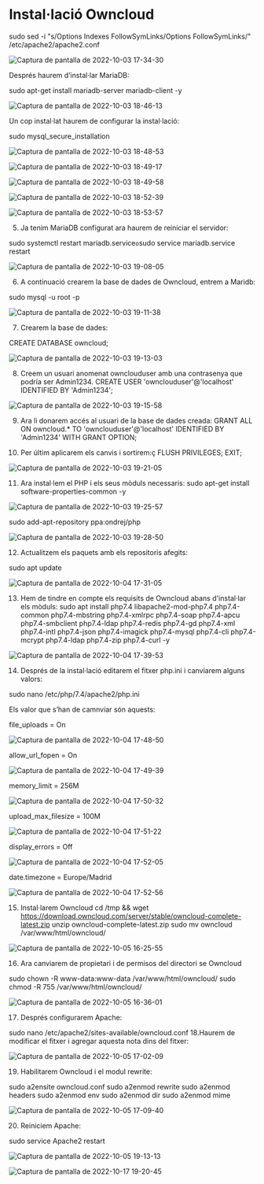 # Instal·lació Owncloud

sudo sed -i "s/Options Indexes FollowSymLinks/Options FollowSymLinks/" /etc/apache2/apache2.conf

![Captura de pantalla de 2022-10-03 17-34-30](https://user-images.githubusercontent.com/116022089/196237713-2396d672-43e3-4f4c-9e04-428e05c5153d.png)


Després haurem d’instal·lar MariaDB:

sudo apt-get install mariadb-server mariadb-client -y

![Captura de pantalla de 2022-10-03 18-46-13](https://user-images.githubusercontent.com/116022089/196238035-61ab7949-3ff5-4dab-8e27-3adda4008146.png)


Un cop instal·lat haurem de configurar la instal·lació:

sudo mysql_secure_installation

![Captura de pantalla de 2022-10-03 18-48-53](https://user-images.githubusercontent.com/116022089/196238844-2a9033b3-911c-462a-b193-ecf3db938ce8.png)

![Captura de pantalla de 2022-10-03 18-49-17](https://user-images.githubusercontent.com/116022089/196239115-37b54fc1-12c3-439d-a8b1-ca2f7de2a9d8.png)

![Captura de pantalla de 2022-10-03 18-49-58](https://user-images.githubusercontent.com/116022089/196239145-cf84081c-7f41-4443-95aa-4a320bc80c41.png)

![Captura de pantalla de 2022-10-03 18-52-39](https://user-images.githubusercontent.com/116022089/196239162-2678fe6e-6ca3-41b9-9bf8-0868033fa62b.png)

![Captura de pantalla de 2022-10-03 18-53-57](https://user-images.githubusercontent.com/116022089/196239175-d54c69d9-06a4-429f-88bf-363750f8357e.png)


5.  Ja tenim MariaDB configurat ara haurem de reiniciar el servidor:

sudo systemctl restart mariadb.service` o `sudo service mariadb.service restart

![Captura de pantalla de 2022-10-03 19-08-05](https://user-images.githubusercontent.com/116022089/196239638-9ba4b9d2-6e4f-4c27-b63d-fc78af340894.png)

6. A continuació crearem la base de dades de Owncloud, entrem a Maridb:

sudo mysql -u root -p

![Captura de pantalla de 2022-10-03 19-11-38](https://user-images.githubusercontent.com/116022089/196239740-065d274e-fe04-4210-9ba9-04c2f5dbf8dd.png)

7. Crearem la base de dades: 

CREATE DATABASE owncloud;

![Captura de pantalla de 2022-10-03 19-13-03](https://user-images.githubusercontent.com/116022089/196239872-f4027436-8f2e-48a0-8cdb-c7b2a7133531.png)

8. Creem un usuari anomenat ownclouduser amb una contrasenya que podría ser Admin1234.
CREATE USER 'ownclouduser'@'localhost' IDENTIFIED BY 'Admin1234';

![Captura de pantalla de 2022-10-03 19-15-58](https://user-images.githubusercontent.com/116022089/196239917-b090f6d2-3f77-4340-8543-861435dbd15f.png)

9. Ara li donarem accés al usuari de la base de dades creada:
GRANT ALL ON owncloud.* TO 'ownclouduser'@'localhost' IDENTIFIED BY 'Admin1234' WITH GRANT OPTION;

10. Per últim aplicarem els canvis i sortirem:ç
 FLUSH PRIVILEGES;
EXIT;

![Captura de pantalla de 2022-10-03 19-21-05](https://user-images.githubusercontent.com/116022089/196240078-1780bb65-38ff-45f2-bbd5-eacbf3d1372f.png)

11. Ara instal·lem el PHP i els seus mòduls necessaris:
sudo apt-get install software-properties-common -y

![Captura de pantalla de 2022-10-03 19-25-57](https://user-images.githubusercontent.com/116022089/196240390-947b6054-d647-4d45-b1aa-27a91a03123b.png)

sudo add-apt-repository ppa:ondrej/php

![Captura de pantalla de 2022-10-03 19-28-50](https://user-images.githubusercontent.com/116022089/196240545-c0aa423d-bc74-492b-8d94-649e7f1fb7b0.png)

12. Actualitzem els paquets amb els repositoris afegits:

sudo apt update

![Captura de pantalla de 2022-10-04 17-31-05](https://user-images.githubusercontent.com/116022089/196240665-44c6251b-bfae-4e91-b0da-3a7b0d4b4f0f.png)

13. Hem de tindre en compte els requisits de Owncloud abans d'instal·lar els mòduls:
 sudo apt install php7.4 libapache2-mod-php7.4 php7.4-common php7.4-mbstring php7.4-xmlrpc php7.4-soap php7.4-apcu php7.4-smbclient php7.4-ldap php7.4-redis php7.4-gd php7.4-xml php7.4-intl php7.4-json php7.4-imagick php7.4-mysql php7.4-cli php7.4-mcrypt php7.4-ldap php7.4-zip php7.4-curl -y

![Captura de pantalla de 2022-10-04 17-39-53](https://user-images.githubusercontent.com/116022089/196240719-55482daf-7ddf-4eba-8d29-a984a0f18f31.png)

14. Després de la instal·lació editarem el fitxer php.ini i canviarem alguns valors:

sudo nano /etc/php/7.4/apache2/php.ini

Els valor que s’han de camnviar són aquests:

file_uploads = On

![Captura de pantalla de 2022-10-04 17-48-50](https://user-images.githubusercontent.com/116022089/196241008-d066093f-5342-47b4-98d1-67d48dfde01c.png)


allow_url_fopen = On

![Captura de pantalla de 2022-10-04 17-49-39](https://user-images.githubusercontent.com/116022089/196241130-81e45dcb-91c8-4add-bc65-bae644d771dc.png)

memory_limit = 256M

![Captura de pantalla de 2022-10-04 17-50-32](https://user-images.githubusercontent.com/116022089/196241202-7d49ec01-5692-4ba8-b882-44144f584e05.png)

upload_max_filesize = 100M

![Captura de pantalla de 2022-10-04 17-51-22](https://user-images.githubusercontent.com/116022089/196241232-a84a7bdd-611d-4324-92c8-747f785b4c1c.png)

display_errors = Off

![Captura de pantalla de 2022-10-04 17-52-05](https://user-images.githubusercontent.com/116022089/196241258-aab65931-eff9-4372-843d-22458016de19.png)

date.timezone = Europe/Madrid

![Captura de pantalla de 2022-10-04 17-52-56](https://user-images.githubusercontent.com/116022089/196241287-9d682753-fbe8-4811-80e9-3578951e9408.png)

15. Instal·larem Owncloud 
cd /tmp && wget https://download.owncloud.com/server/stable/owncloud-complete-latest.zip
unzip owncloud-complete-latest.zip
sudo mv owncloud /var/www/html/owncloud/

![Captura de pantalla de 2022-10-05 16-25-55](https://user-images.githubusercontent.com/116022089/196241473-4830396d-15f2-4b36-87ec-4abb2f2d7059.png)

16. Ara canviarem de propietari i de permisos del directori se Owncloud 

sudo chown -R www-data:www-data /var/www/html/owncloud/
sudo chmod -R 755 /var/www/html/owncloud/

![Captura de pantalla de 2022-10-05 16-36-01](https://user-images.githubusercontent.com/116022089/196241407-44718a30-20ae-4965-8361-6a6c0d6b5253.png)

17. Després configurarem Apache:

sudo nano /etc/apache2/sites-available/owncloud.conf
18.Haurem de modificar el fitxer i agregar aquesta nota dins del fitxer:

![Captura de pantalla de 2022-10-05 17-02-09](https://user-images.githubusercontent.com/116022089/196241570-9dc9548b-3b5a-4c20-8b9a-b3be84846180.png)

19. Habilitarem Owncloud i el modul rewrite:

sudo a2ensite owncloud.conf
sudo a2enmod rewrite
sudo a2enmod headers
sudo a2enmod env
sudo a2enmod dir
sudo a2enmod mime

![Captura de pantalla de 2022-10-05 17-09-40](https://user-images.githubusercontent.com/116022089/196241724-e374cb9f-5b3c-4a2c-af11-e544ab562364.png)

20. Reiniciem Apache:

sudo service Apache2 restart	

![Captura de pantalla de 2022-10-05 19-13-13](https://user-images.githubusercontent.com/116022089/196241750-08368f3e-6de5-461e-9751-993b1f58c6a1.png)



![Captura de pantalla de 2022-10-17 19-20-45](https://user-images.githubusercontent.com/116022089/196242259-fce78b51-d8a8-49d1-a0a6-ad55e7dc5bf7.png)

